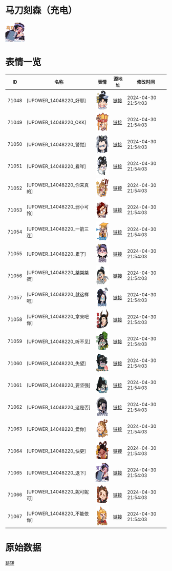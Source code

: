 # 马刀刻森（充电）

<img src="./cover.png" height="60" alt="cover" />

# 表情一览

|ID|名称|表情|源地址|修改时间|
|----|----|----|----|----|
|71048|[UPOWER_14048220_好耶]|<img src="./pic/071048_%5BUPOWER_14048220_好耶%5D.png" height="60" alt="好耶"/>|[链接](https://i0.hdslb.com/bfs/garb/ab6aa62e5473b961e09c3989343f44a2f9b82187.png)|2024-04-30 21:54:03|
|71049|[UPOWER_14048220_OKK]|<img src="./pic/071049_%5BUPOWER_14048220_OKK%5D.png" height="60" alt="OKK"/>|[链接](https://i0.hdslb.com/bfs/garb/7660e3949ef37ab6bc93ab91463f262ac83b69e1.png)|2024-04-30 21:54:03|
|71050|[UPOWER_14048220_警觉]|<img src="./pic/071050_%5BUPOWER_14048220_警觉%5D.png" height="60" alt="警觉"/>|[链接](https://i0.hdslb.com/bfs/garb/55e05c404adbd0e9751f14c6b0586dd8d27bfa84.png)|2024-04-30 21:54:03|
|71051|[UPOWER_14048220_看咩]|<img src="./pic/071051_%5BUPOWER_14048220_看咩%5D.png" height="60" alt="看咩"/>|[链接](https://i0.hdslb.com/bfs/garb/44fb6a3ebf6d10af05c85e0941244d5e7367a061.png)|2024-04-30 21:54:03|
|71052|[UPOWER_14048220_你来真的]|<img src="./pic/071052_%5BUPOWER_14048220_你来真的%5D.png" height="60" alt="你来真的"/>|[链接](https://i0.hdslb.com/bfs/garb/dc6e2bb015c44cb7d8dd410cb8d44d283b3011da.png)|2024-04-30 21:54:03|
|71053|[UPOWER_14048220_弱小可怜]|<img src="./pic/071053_%5BUPOWER_14048220_弱小可怜%5D.png" height="60" alt="弱小可怜"/>|[链接](https://i0.hdslb.com/bfs/garb/3d7942f116c6c82c8817dd66aa1015153e339fbe.png)|2024-04-30 21:54:03|
|71054|[UPOWER_14048220_一箭三连]|<img src="./pic/071054_%5BUPOWER_14048220_一箭三连%5D.png" height="60" alt="一箭三连"/>|[链接](https://i0.hdslb.com/bfs/garb/6dd2af731df41858fb4f880a1df071980974be35.png)|2024-04-30 21:54:03|
|71055|[UPOWER_14048220_累了]|<img src="./pic/071055_%5BUPOWER_14048220_累了%5D.png" height="60" alt="累了"/>|[链接](https://i0.hdslb.com/bfs/garb/cc9e4d207c2b702fed3e4e8a6e643ced506f6d37.png)|2024-04-30 21:54:03|
|71056|[UPOWER_14048220_桀桀桀桀]|<img src="./pic/071056_%5BUPOWER_14048220_桀桀桀桀%5D.png" height="60" alt="桀桀桀桀"/>|[链接](https://i0.hdslb.com/bfs/garb/7c4669ee06bb37873d0754c72eb4934957e7bd28.png)|2024-04-30 21:54:03|
|71057|[UPOWER_14048220_就这样吧]|<img src="./pic/071057_%5BUPOWER_14048220_就这样吧%5D.png" height="60" alt="就这样吧"/>|[链接](https://i0.hdslb.com/bfs/garb/169bca3e5763f490f43a777197bedf16fae5f291.png)|2024-04-30 21:54:03|
|71058|[UPOWER_14048220_拿来吧你]|<img src="./pic/071058_%5BUPOWER_14048220_拿来吧你%5D.png" height="60" alt="拿来吧你"/>|[链接](https://i0.hdslb.com/bfs/garb/7bc121e75d99a0049aabda36c2b624f59d13fc22.png)|2024-04-30 21:54:03|
|71059|[UPOWER_14048220_听不见]|<img src="./pic/071059_%5BUPOWER_14048220_听不见%5D.png" height="60" alt="听不见"/>|[链接](https://i0.hdslb.com/bfs/garb/546b078be8fea4b78de92a0430ba68b514ec2e8c.png)|2024-04-30 21:54:03|
|71060|[UPOWER_14048220_失望]|<img src="./pic/071060_%5BUPOWER_14048220_失望%5D.png" height="60" alt="失望"/>|[链接](https://i0.hdslb.com/bfs/garb/a6b35adac2c1a5f54864c83ddbe88e6b42521205.png)|2024-04-30 21:54:03|
|71061|[UPOWER_14048220_要坚强]|<img src="./pic/071061_%5BUPOWER_14048220_要坚强%5D.png" height="60" alt="要坚强"/>|[链接](https://i0.hdslb.com/bfs/garb/9563369de8e5cc7b824ee9aea3d6cd01ebbaa6e4.png)|2024-04-30 21:54:03|
|71062|[UPOWER_14048220_这是否]|<img src="./pic/071062_%5BUPOWER_14048220_这是否%5D.png" height="60" alt="这是否"/>|[链接](https://i0.hdslb.com/bfs/garb/60d58ad7036a09ee465f6b15ad8f822f8d302790.png)|2024-04-30 21:54:03|
|71063|[UPOWER_14048220_爱你]|<img src="./pic/071063_%5BUPOWER_14048220_爱你%5D.png" height="60" alt="爱你"/>|[链接](https://i0.hdslb.com/bfs/garb/9ca33c2fed2a3bc1fda6a3ee4114a44c2559069f.png)|2024-04-30 21:54:03|
|71064|[UPOWER_14048220_快更]|<img src="./pic/071064_%5BUPOWER_14048220_快更%5D.png" height="60" alt="快更"/>|[链接](https://i0.hdslb.com/bfs/garb/676d284e95bffdd51c9a4b69b3dd914b6d302251.png)|2024-04-30 21:54:03|
|71065|[UPOWER_14048220_退下]|<img src="./pic/071065_%5BUPOWER_14048220_退下%5D.png" height="60" alt="退下"/>|[链接](https://i0.hdslb.com/bfs/garb/22cd852327e939120f84690b3489190d9c9ff819.png)|2024-04-30 21:54:03|
|71066|[UPOWER_14048220_妮可妮可]|<img src="./pic/071066_%5BUPOWER_14048220_妮可妮可%5D.png" height="60" alt="妮可妮可"/>|[链接](https://i0.hdslb.com/bfs/garb/b58b3680640b77597ffbb26f71b7c0f70167ce34.png)|2024-04-30 21:54:03|
|71067|[UPOWER_14048220_不能依你]|<img src="./pic/071067_%5BUPOWER_14048220_不能依你%5D.png" height="60" alt="不能依你"/>|[链接](https://i0.hdslb.com/bfs/garb/bdf1b0fbe341331083ae30e2d63f34ca7f4fbd76.png)|2024-04-30 21:54:03|

# 原始数据

[跳转](./raw.json)

